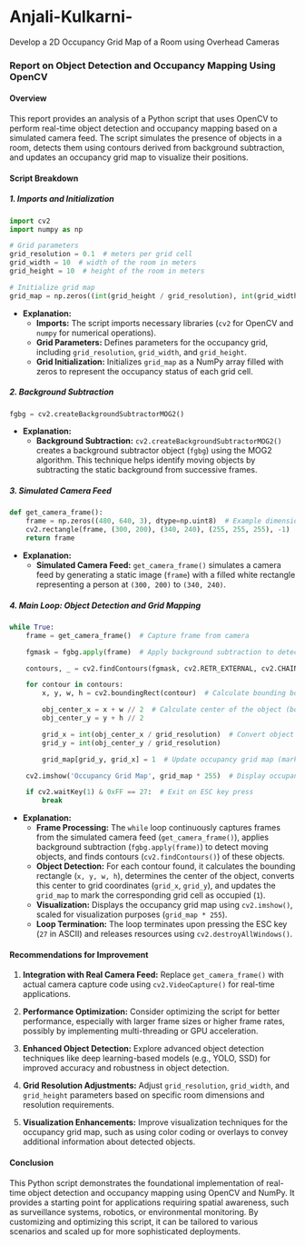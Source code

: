 # Anjali-Kulkarni-
Develop a 2D Occupancy Grid Map of a Room using Overhead Cameras
### Report on Object Detection and Occupancy Mapping Using OpenCV

#### Overview

This report provides an analysis of a Python script that uses OpenCV to perform real-time object detection and occupancy mapping based on a simulated camera feed. The script simulates the presence of objects in a room, detects them using contours derived from background subtraction, and updates an occupancy grid map to visualize their positions.

#### Script Breakdown

##### 1. **Imports and Initialization**

```python
import cv2
import numpy as np

# Grid parameters
grid_resolution = 0.1  # meters per grid cell
grid_width = 10  # width of the room in meters
grid_height = 10  # height of the room in meters

# Initialize grid map
grid_map = np.zeros((int(grid_height / grid_resolution), int(grid_width / grid_resolution)), dtype=np.uint8)
```

- **Explanation:**
  - **Imports:** The script imports necessary libraries (`cv2` for OpenCV and `numpy` for numerical operations).
  - **Grid Parameters:** Defines parameters for the occupancy grid, including `grid_resolution`, `grid_width`, and `grid_height`.
  - **Grid Initialization:** Initializes `grid_map` as a NumPy array filled with zeros to represent the occupancy status of each grid cell.

##### 2. **Background Subtraction**

```python
fgbg = cv2.createBackgroundSubtractorMOG2()
```

- **Explanation:**
  - **Background Subtraction:** `cv2.createBackgroundSubtractorMOG2()` creates a background subtractor object (`fgbg`) using the MOG2 algorithm. This technique helps identify moving objects by subtracting the static background from successive frames.

##### 3. **Simulated Camera Feed**

```python
def get_camera_frame():
    frame = np.zeros((480, 640, 3), dtype=np.uint8)  # Example dimensions
    cv2.rectangle(frame, (300, 200), (340, 240), (255, 255, 255), -1)  # Example person location
    return frame
```

- **Explanation:**
  - **Simulated Camera Feed:** `get_camera_frame()` simulates a camera feed by generating a static image (`frame`) with a filled white rectangle representing a person at `(300, 200)` to `(340, 240)`.

##### 4. **Main Loop: Object Detection and Grid Mapping**

```python
while True:
    frame = get_camera_frame()  # Capture frame from camera

    fgmask = fgbg.apply(frame)  # Apply background subtraction to detect moving objects

    contours, _ = cv2.findContours(fgmask, cv2.RETR_EXTERNAL, cv2.CHAIN_APPROX_SIMPLE)  # Find contours of detected objects

    for contour in contours:
        x, y, w, h = cv2.boundingRect(contour)  # Calculate bounding box of each detected object

        obj_center_x = x + w // 2  # Calculate center of the object (bounding box)
        obj_center_y = y + h // 2

        grid_x = int(obj_center_x / grid_resolution)  # Convert object center coordinates to grid coordinates
        grid_y = int(obj_center_y / grid_resolution)

        grid_map[grid_y, grid_x] = 1  # Update occupancy grid map (mark cell as occupied)

    cv2.imshow('Occupancy Grid Map', grid_map * 255)  # Display occupancy grid map (scaled for visualization)

    if cv2.waitKey(1) & 0xFF == 27:  # Exit on ESC key press
        break
```

- **Explanation:**
  - **Frame Processing:** The `while` loop continuously captures frames from the simulated camera feed (`get_camera_frame()`), applies background subtraction (`fgbg.apply(frame)`) to detect moving objects, and finds contours (`cv2.findContours()`) of these objects.
  - **Object Detection:** For each contour found, it calculates the bounding rectangle (`x, y, w, h`), determines the center of the object, converts this center to grid coordinates (`grid_x`, `grid_y`), and updates the `grid_map` to mark the corresponding grid cell as occupied (`1`).
  - **Visualization:** Displays the occupancy grid map using `cv2.imshow()`, scaled for visualization purposes (`grid_map * 255`).
  - **Loop Termination:** The loop terminates upon pressing the ESC key (`27` in ASCII) and releases resources using `cv2.destroyAllWindows()`.

#### Recommendations for Improvement

1. **Integration with Real Camera Feed:** Replace `get_camera_frame()` with actual camera capture code using `cv2.VideoCapture()` for real-time applications.
   
2. **Performance Optimization:** Consider optimizing the script for better performance, especially with larger frame sizes or higher frame rates, possibly by implementing multi-threading or GPU acceleration.

3. **Enhanced Object Detection:** Explore advanced object detection techniques like deep learning-based models (e.g., YOLO, SSD) for improved accuracy and robustness in object detection.

4. **Grid Resolution Adjustments:** Adjust `grid_resolution`, `grid_width`, and `grid_height` parameters based on specific room dimensions and resolution requirements.

5. **Visualization Enhancements:** Improve visualization techniques for the occupancy grid map, such as using color coding or overlays to convey additional information about detected objects.

#### Conclusion

This Python script demonstrates the foundational implementation of real-time object detection and occupancy mapping using OpenCV and NumPy. It provides a starting point for applications requiring spatial awareness, such as surveillance systems, robotics, or environmental monitoring. By customizing and optimizing this script, it can be tailored to various scenarios and scaled up for more sophisticated deployments.
